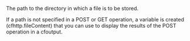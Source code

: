 The path to the directory in which a file is to be stored.

If a path is not specified in a POST or GET operation, a variable is created (cfhttp.fileContent) that you can use to display the results of the POST operation in a cfoutput.
